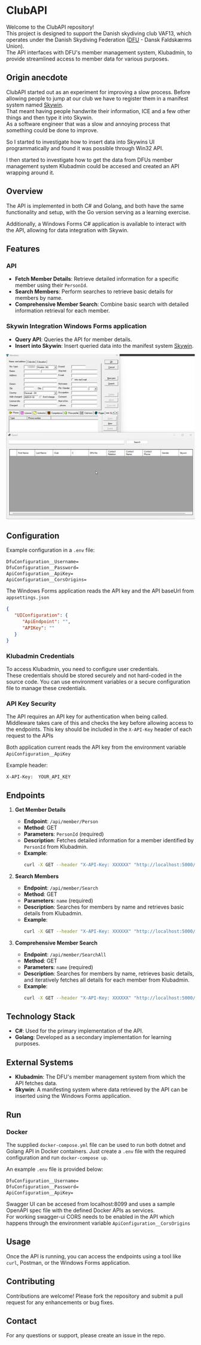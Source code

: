# ClubAPI

Welcome to the ClubAPI repository!   
This project is designed to support the Danish skydiving club VAF13, which operates under the Danish Skydiving Federation ([DFU](https://dfu.dk/) - Dansk Faldskærms Union).   
The API interfaces with DFU's member management system, Klubadmin, to provide streamlined access to member data for various purposes.    

## Origin anecdote

ClubAPI started out as an experiment for improving a slow process.
Before allowing people to jump at our club we have to register them in a manifest system named [Skywin](https://skywin.se/).  
That meant having people handwrite their information, ICE and a few other things and then type it into Skywin.   
As a software engineer that was a slow and annoying process that something could be done to improve.

So I started to investigate how to insert data into Skywins UI programmatically and found it was possible through Win32 API.

I then started to investigate how to get the data from DFUs member management system Klubadmin could be accesed and created an API wrapping around it.

## Overview

The API is implemented in both C# and Golang, and both have the same functionality and setup, with the Go version serving as a learning exercise.

Additionally, a Windows Forms C# application is available to interact with the API, allowing for data integration with Skywin.

## Features

### API

- **Fetch Member Details**: Retrieve detailed information for a specific member using their `PersonId`.
- **Search Members**: Perform searches to retrieve basic details for members by name.
- **Comprehensive Member Search**: Combine basic search with detailed information retrieval for each member.

### Skywin Integration Windows Forms application

- **Query API**:  Queries the API for member details.
- **Insert into Skywin**: Insert queried data into the manifest system [Skywin](https://skywin.se/).

![skywin_windows_forms.gif](assets/skywin_windows_forms.gif)

## Configuration

Example configuration in a `.env` file:
```text
DfuConfiguration__Username=
DfuConfiguration__Password=
ApiConfiguration__ApiKey=
ApiConfiguration__CorsOrigins=
```

The Windows Forms application reads the API key and the API baseUrl from `appsettings.json`

```json
{
   "UIConfiguration": {
      "ApiEndpoint": "",
      "APIKey": ""
   }
}
```


### Klubadmin Credentials

To access Klubadmin, you need to configure user credentials.  
These credentials should be stored securely and not hard-coded in the source code. 
You can use environment variables or a secure configuration file to manage these credentials.

### API Key Security

The API requires an API key for authentication when being called. 
Middleware takes care of this and checks the key before allowing access to the endpoints.
This key should be included in the `X-API-Key` header of each request to the APIs

Both application current reads the API key from the environment variable 
`ApiConfiguration__ApiKey`

Example header:
```
X-API-Key:  YOUR_API_KEY
```

## Endpoints

1. **Get Member Details**
   - **Endpoint**: `/api/member/Person`
   - **Method**: GET
   - **Parameters**: `PersonId` (required)
   - **Description**: Fetches detailed information for a member identified by `PersonId` from Klubadmin.
   - **Example**:
     ```bash
     curl -X GET --header "X-API-Key: XXXXXX" "http://localhost:5000/api/member/Person?PersonId=1"
     ```

2. **Search Members**
   - **Endpoint**: `/api/member/Search`
   - **Method**: GET
   - **Parameters**: `name` (required)
   - **Description**: Searches for members by name and retrieves basic details from Klubadmin.
   - **Example**:
     ```bash
     curl -X GET --header "X-API-Key: XXXXXX" "http://localhost:5000/api/member/Search?name=Nikolaj"
     ```

3. **Comprehensive Member Search**
   - **Endpoint**: `/api/member/SearchAll`
   - **Method**: GET
   - **Parameters**: `name` (required)
   - **Description**: Searches for members by name, retrieves basic details, and iteratively fetches all details for each member from Klubadmin.
   - **Example**:
     ```bash
     curl -X GET --header "X-API-Key: XXXXXX" "http://localhost:5000/api/member/SearchAll?name=Nikolaj"
     ```

## Technology Stack

- **C#**: Used for the primary implementation of the API.
- **Golang**: Developed as a secondary implementation for learning purposes.

## External Systems

- **Klubadmin**: The DFU's member management system from which the API fetches data.
- **Skywin**: A manifesting system where data retrieved by the API can be inserted using the Windows Forms application.

## Run

### Docker

The supplied `docker-compose.yml` file can be used to run both dotnet and Golang API in  Docker containers.
Just create a `.env` file with the required configuration and run `docker-compose up`.

An example `.env` file is provided below:
```text
DfuConfiguration__Username=
DfuConfiguration__Password=
ApiConfiguration__ApiKey=
```

Swagger UI can be accesed from localhost:8099 and uses a sample OpenAPI spec file with the defined Docker APIs as services.  
For working swagger-ui CORS needs to be enabled in the API which happens through the environment variable `ApiConfiguration__CorsOrigins`

## Usage

Once the API is running, you can access the endpoints using a tool like `curl`, Postman, or the Windows Forms application.

## Contributing

Contributions are welcome! Please fork the repository and submit a pull request for any enhancements or bug fixes.

## Contact

For any questions or support, please create an issue in the repo.



























